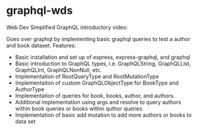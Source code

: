 # graphql-wds
Web Dev Simplified GraphQL introductory video:

Goes over graphql by implementing basic graphql queries to test a author and book dataset.
Features: 
- Basic installation and set up of express, express-graphql, and graphql 
- Basic introduction to GraphQL types, i.e. GraphQLString, GraphQLList, GraphQLInt, GraphQLNonNull, etc.
- Implementation of RootQueryType and RootMutationType
- Implementaiton of custom GraphQLObjectType for BookType and AuthorType
- Implementation of queries for book, books, author, and authors.
- Additional implementation using args and resolve to query authors within book queries or books within quthor queries
- Implementation of basic add mutation to add more authors or books to data set
